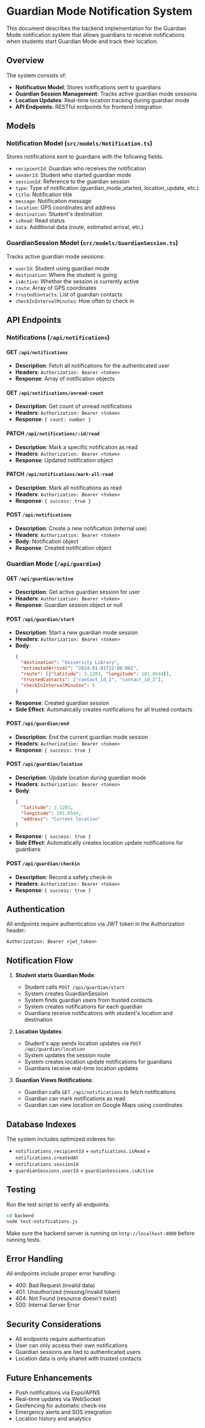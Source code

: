 # Guardian Mode Notification System

This document describes the backend implementation for the Guardian Mode notification system that allows guardians to receive notifications when students start Guardian Mode and track their location.

## Overview

The system consists of:
- **Notification Model**: Stores notifications sent to guardians
- **Guardian Session Management**: Tracks active guardian mode sessions
- **Location Updates**: Real-time location tracking during guardian mode
- **API Endpoints**: RESTful endpoints for frontend integration

## Models

### Notification Model (`src/models/Notification.ts`)

Stores notifications sent to guardians with the following fields:
- `recipientId`: Guardian who receives the notification
- `senderId`: Student who started guardian mode
- `sessionId`: Reference to the guardian session
- `type`: Type of notification (guardian_mode_started, location_update, etc.)
- `title`: Notification title
- `message`: Notification message
- `location`: GPS coordinates and address
- `destination`: Student's destination
- `isRead`: Read status
- `data`: Additional data (route, estimated arrival, etc.)

### GuardianSession Model (`src/models/GuardianSession.ts`)

Tracks active guardian mode sessions:
- `userId`: Student using guardian mode
- `destination`: Where the student is going
- `isActive`: Whether the session is currently active
- `route`: Array of GPS coordinates
- `trustedContacts`: List of guardian contacts
- `checkInIntervalMinutes`: How often to check in

## API Endpoints

### Notifications (`/api/notifications`)

#### GET `/api/notifications`
- **Description**: Fetch all notifications for the authenticated user
- **Headers**: `Authorization: Bearer <token>`
- **Response**: Array of notification objects

#### GET `/api/notifications/unread-count`
- **Description**: Get count of unread notifications
- **Headers**: `Authorization: Bearer <token>`
- **Response**: `{ count: number }`

#### PATCH `/api/notifications/:id/read`
- **Description**: Mark a specific notification as read
- **Headers**: `Authorization: Bearer <token>`
- **Response**: Updated notification object

#### PATCH `/api/notifications/mark-all-read`
- **Description**: Mark all notifications as read
- **Headers**: `Authorization: Bearer <token>`
- **Response**: `{ success: true }`

#### POST `/api/notifications`
- **Description**: Create a new notification (internal use)
- **Headers**: `Authorization: Bearer <token>`
- **Body**: Notification object
- **Response**: Created notification object

### Guardian Mode (`/api/guardian`)

#### GET `/api/guardian/active`
- **Description**: Get active guardian session for user
- **Headers**: `Authorization: Bearer <token>`
- **Response**: Guardian session object or null

#### POST `/api/guardian/start`
- **Description**: Start a new guardian mode session
- **Headers**: `Authorization: Bearer <token>`
- **Body**:
  ```json
  {
    "destination": "University Library",
    "estimatedArrival": "2024-01-01T12:00:00Z",
    "route": [{"latitude": 3.1203, "longitude": 101.6544}],
    "trustedContacts": ["contact_id_1", "contact_id_2"],
    "checkInIntervalMinutes": 5
  }
  ```
- **Response**: Created guardian session
- **Side Effect**: Automatically creates notifications for all trusted contacts

#### POST `/api/guardian/end`
- **Description**: End the current guardian mode session
- **Headers**: `Authorization: Bearer <token>`
- **Response**: `{ success: true }`

#### POST `/api/guardian/location`
- **Description**: Update location during guardian mode
- **Headers**: `Authorization: Bearer <token>`
- **Body**:
  ```json
  {
    "latitude": 3.1203,
    "longitude": 101.6544,
    "address": "Current location"
  }
  ```
- **Response**: `{ success: true }`
- **Side Effect**: Automatically creates location update notifications for guardians

#### POST `/api/guardian/checkin`
- **Description**: Record a safety check-in
- **Headers**: `Authorization: Bearer <token>`
- **Response**: `{ success: true }`

## Authentication

All endpoints require authentication via JWT token in the Authorization header:
```
Authorization: Bearer <jwt_token>
```

## Notification Flow

1. **Student starts Guardian Mode**:
   - Student calls `POST /api/guardian/start`
   - System creates GuardianSession
   - System finds guardian users from trusted contacts
   - System creates notifications for each guardian
   - Guardians receive notifications with student's location and destination

2. **Location Updates**:
   - Student's app sends location updates via `POST /api/guardian/location`
   - System updates the session route
   - System creates location update notifications for guardians
   - Guardians receive real-time location updates

3. **Guardian Views Notifications**:
   - Guardian calls `GET /api/notifications` to fetch notifications
   - Guardian can mark notifications as read
   - Guardian can view location on Google Maps using coordinates

## Database Indexes

The system includes optimized indexes for:
- `notifications.recipientId` + `notifications.isRead` + `notifications.createdAt`
- `notifications.sessionId`
- `guardianSessions.userId` + `guardianSessions.isActive`

## Testing

Run the test script to verify all endpoints:
```bash
cd backend
node test-notifications.js
```

Make sure the backend server is running on `http://localhost:4000` before running tests.

## Error Handling

All endpoints include proper error handling:
- 400: Bad Request (invalid data)
- 401: Unauthorized (missing/invalid token)
- 404: Not Found (resource doesn't exist)
- 500: Internal Server Error

## Security Considerations

- All endpoints require authentication
- User can only access their own notifications
- Guardian sessions are tied to authenticated users
- Location data is only shared with trusted contacts

## Future Enhancements

- Push notifications via Expo/APNS
- Real-time updates via WebSocket
- Geofencing for automatic check-ins
- Emergency alerts and SOS integration
- Location history and analytics
